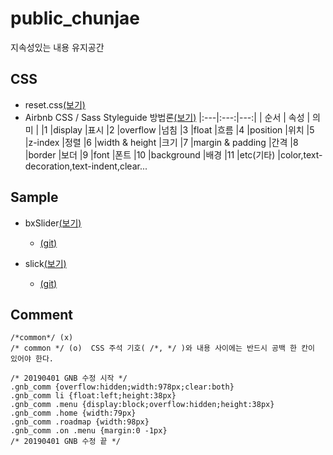 
# public_chunjae
지속성있는 내용 유지공간


## CSS
- reset.css[(보기)](https://github.com/netfolder/study/blob/master/menu_content/submenu/css/default.css)
- Airbnb CSS / Sass Styleguide 방법론[(보기)](https://github.com/airbnb/css#oocss-and-bem)
|:---|:---:|---:|
| 순서 | 속성 | 의미 |
|1	|display	|표시
|2	|overflow	|넘침
|3	|float	|흐름
|4	|position	|위치
|5	|z-index	|정렬
|6	|width & height	|크기
|7	|margin & padding	|간격
|8	|border	|보더
|9	|font	|폰트
|10	|background	|배경
|11	|etc(기타)	|color,text-decoration,text-indent,clear...


## Sample

- bxSlider[(보기)](https://github.com/netfolder/public_chunjae/tree/master/bxSlider)
	+ [(git)](https://github.com/stevenwanderski/bxslider-4)

- slick[(보기)](https://github.com/netfolder/public_chunjae/tree/master/slick)
	+ [(git)](https://github.com/kenwheeler/slick)
 
## Comment
```
/*common*/ (x)
/* common */ (o)  CSS 주석 기호( /*, */ )와 내용 사이에는 반드시 공백 한 칸이 있어야 한다.

/* 20190401 GNB 수정 시작 */
.gnb_comm {overflow:hidden;width:978px;clear:both}
.gnb_comm li {float:left;height:38px}
.gnb_comm .menu {display:block;overflow:hidden;height:38px}
.gnb_comm .home {width:79px}
.gnb_comm .roadmap {width:98px}
.gnb_comm .on .menu {margin:0 -1px}
/* 20190401 GNB 수정 끝 */
```